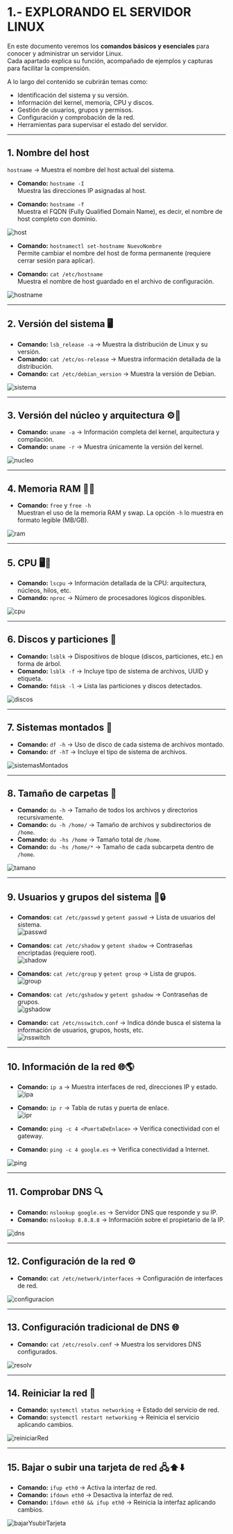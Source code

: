 # 1.- EXPLORANDO EL SERVIDOR LINUX

En este documento veremos los **comandos básicos y esenciales** para conocer y administrar un servidor Linux.  
Cada apartado explica su función, acompañado de ejemplos y capturas para facilitar la comprensión.  

A lo largo del contenido se cubrirán temas como:  

- Identificación del sistema y su versión.  
- Información del kernel, memoria, CPU y discos.  
- Gestión de usuarios, grupos y permisos.  
- Configuración y comprobación de la red.  
- Herramientas para supervisar el estado del servidor.
  
---

## 1. Nombre del host 
`hostname` ->  Muestra el nombre del host actual del sistema.  

- **Comando:** `hostname -I`  
  Muestra las direcciones IP asignadas al host.  

- **Comando:** `hostname -f`  
  Muestra el FQDN (Fully Qualified Domain Name), es decir, el nombre de host completo con dominio.  

![host](/img/host.png)

- **Comando:** `hostnamectl set-hostname NuevoNombre`  
  Permite cambiar el nombre del host de forma permanente (requiere cerrar sesión para aplicar).  

- **Comando:** `cat /etc/hostname`  
  Muestra el nombre de host guardado en el archivo de configuración.  

![hostname](/img/hostname.png)

---

## 2. Versión del sistema 🖥️
- **Comando:** `lsb_release -a` → Muestra la distribución de Linux y su versión.  
- **Comando:** `cat /etc/os-release` → Muestra información detallada de la distribución.  
- **Comando:** `cat /etc/debian_version` → Muestra la versión de Debian.  

![sistema](/img/sistema.png)

---

## 3. Versión del núcleo y arquitectura ⚙️🔧
- **Comando:** `uname -a` → Información completa del kernel, arquitectura y compilación.  
- **Comando:** `uname -r` → Muestra únicamente la versión del kernel.  

![nucleo](/img/nucleo.png)

---

## 4. Memoria RAM 🧠💾
- **Comando:** `free` y `free -h`  
  Muestran el uso de la memoria RAM y swap. La opción `-h` lo muestra en formato legible (MB/GB).  

![ram](/img/ram.png)

---

## 5. CPU 🖥️💨
- **Comando:** `lscpu` → Información detallada de la CPU: arquitectura, núcleos, hilos, etc.  
- **Comando:** `nproc` → Número de procesadores lógicos disponibles.  

![cpu](/img/cpu.png)

---

## 6. Discos y particiones 💽
- **Comando:** `lsblk` → Dispositivos de bloque (discos, particiones, etc.) en forma de árbol.  
- **Comando:** `lsblk -f` → Incluye tipo de sistema de archivos, UUID y etiqueta.  
- **Comando:** `fdisk -l` → Lista las particiones y discos detectados.  

![discos](/img/discos.png)

---

## 7. Sistemas montados 📂
- **Comando:** `df -h` → Uso de disco de cada sistema de archivos montado.  
- **Comando:** `df -hT` → Incluye el tipo de sistema de archivos.  

![sistemasMontados](/img/sistemasMontados.png)

---

## 8. Tamaño de carpetas 📁
- **Comando:** `du -h` → Tamaño de todos los archivos y directorios recursivamente.  
- **Comando:** `du -h /home/` → Tamaño de archivos y subdirectorios de `/home`.  
- **Comando:** `du -hs /home` → Tamaño total de `/home`.  
- **Comando:** `du -hs /home/*` → Tamaño de cada subcarpeta dentro de `/home`.  

![tamano](/img/tamano.png)

---

## 9. Usuarios y grupos del sistema 👥🔒
- **Comandos:** `cat /etc/passwd` y `getent passwd` → Lista de usuarios del sistema.  
![passwd](/img/passwd.png)

- **Comandos:** `cat /etc/shadow` y `getent shadow` → Contraseñas encriptadas (requiere root).  
![shadow](/img/shadow.png)

- **Comandos:** `cat /etc/group` y `getent group` → Lista de grupos.  
![group](/img/group.png)

- **Comandos:** `cat /etc/gshadow` y `getent gshadow` → Contraseñas de grupos.  
![gshadow](/img/gshadow.png)

- **Comando:** `cat /etc/nsswitch.conf` → Indica dónde busca el sistema la información de usuarios, grupos, hosts, etc.  
![nsswitch](/img/nsswitch.png)

---

## 10. Información de la red 🌐🌎
- **Comando:** `ip a` → Muestra interfaces de red, direcciones IP y estado.  
![ipa](/img/ipa.png)

- **Comando:** `ip r` → Tabla de rutas y puerta de enlace.  
![ipr](/img/ipr.png)

- **Comando:** `ping -c 4 <PuertaDeEnlace>` → Verifica conectividad con el gateway.  
- **Comando:** `ping -c 4 google.es` → Verifica conectividad a Internet.  

![ping](/img/ping.png)

---

## 11. Comprobar DNS 🔍
- **Comando:** `nslookup google.es` → Servidor DNS que responde y su IP.  
- **Comando:** `nslookup 8.8.8.8` → Información sobre el propietario de la IP.  

![dns](/img/dns.png)

---

## 12. Configuración de la red ⚙️
- **Comando:** `cat /etc/network/interfaces` → Configuración de interfaces de red.  

![configuracion](/img/configuracion.png)

---

## 13. Configuración tradicional de DNS 🌐
- **Comando:** `cat /etc/resolv.conf` → Muestra los servidores DNS configurados.  

![resolv](/img/resolv.png)

---

## 14. Reiniciar la red 🔄
- **Comando:** `systemctl status networking` → Estado del servicio de red.  
- **Comando:** `systemctl restart networking` → Reinicia el servicio aplicando cambios.  

![reiniciarRed](/img/reiniciarRed.png)

---

## 15. Bajar o subir una tarjeta de red 🖧⬆️⬇️
- **Comando:** `ifup eth0` → Activa la interfaz de red.  
- **Comando:** `ifdown eth0` → Desactiva la interfaz de red.  
- **Comando:** `ifdown eth0 && ifup eth0` → Reinicia la interfaz aplicando cambios.  

![bajarYsubirTarjeta](/img/bajarYsubirTarjeta.png)
